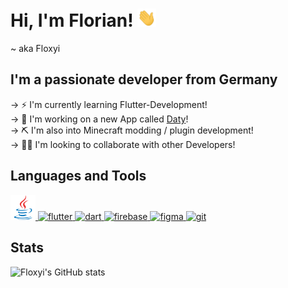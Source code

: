 # Hi, I'm Florian! <img width="30" src="res/waving.gif">

~ aka Floxyi

## I'm a passionate developer from Germany

→ ⚡ I'm currently learning Flutter-Development!  
→ 🚀 I'm working on a new App called [Daty](https://github.com/Floxyi/Daty)!  
→ ⛏ I'm also into Minecraft modding / plugin development!  
→ 👨‍👦 I'm looking to collaborate with other Developers!  

## Languages and Tools

<a href="https://www.java.com">
<img src="https://raw.githubusercontent.com/devicons/devicon/master/icons/java/java-original.svg" alt="java" width="40" height="40"/>
</a>
<a href="https://flutter.dev">
<img src="https://www.vectorlogo.zone/logos/flutterio/flutterio-icon.svg" alt="flutter" width="40" height="40"/>
</a>
<a href="https://dart.dev">
<img src="https://www.vectorlogo.zone/logos/dartlang/dartlang-icon.svg" alt="dart" width="40" height="40"/>
</a>
<a href="https://firebase.google.com/">
<img src="https://www.vectorlogo.zone/logos/firebase/firebase-icon.svg" alt="firebase" width="40" height="40"/>
</a>
<a href="https://www.figma.com/">
<img src="https://www.vectorlogo.zone/logos/figma/figma-icon.svg" alt="figma" width="40" height="40"/>
</a>
<a href="https://git-scm.com/">
<img src="https://www.vectorlogo.zone/logos/git-scm/git-scm-icon.svg" alt="git" width="40" height="40"/>
</a>

## Stats

![Floxyi's GitHub stats](https://github-readme-stats.vercel.app/api?username=Floxyi&hide=contribs,prs&count_private=true&show_icons=true&theme=github_dark&hide_border=true&bg_color=2d333b)
